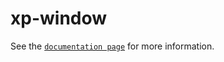 # xp-window

See the [`documentation page`](http://expandjs.com/elements/xp-window) for more information.